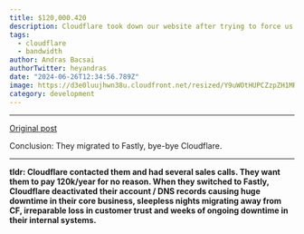 ```yaml
---
title: $120,000.420
description: Cloudflare took down our website after trying to force us to pay 120k$ within 24h...
tags:
  - cloudflare
  - bandwidth
author: Andras Bacsai
authorTwitter: heyandras
date: "2024-06-26T12:34:56.789Z"
image: https://d3e0luujhwn38u.cloudfront.net/resized/Y9uWOtHUPCZzpZH1MRDqriVJD2jttgL1xEiuOTgsqgs/s:1200/plain/s3://typefully-user-uploads/img/original/10070/dd564468-c6ba-4b76-9304-0c76ef4e11e1.png__edited
category: development
---
```


--- 

[Original post](https://robindev.substack.com/p/cloudflare-took-down-our-website)

Conclusion: They migrated to Fastly, bye-bye Cloudflare.

--- 

__tldr: Cloudflare contacted them and had several sales calls. They want them to pay 120k/year for no reason. When they switched to Fastly, Cloudflare deactivated their account / DNS records causing huge downtime in their core business, sleepless nights migrating away from CF, irreparable loss in customer trust and weeks of ongoing downtime in their internal systems.__
